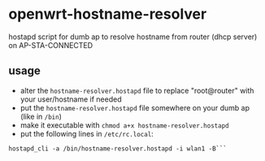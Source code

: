 # openwrt-hostname-resolver
hostapd script for dumb ap to resolve hostname from router (dhcp server) on AP-STA-CONNECTED

## usage
- alter the `hostname-resolver.hostapd` file to replace "root@router" with your user/hostname if needed 
- put the `hostname-resolver.hostapd` file somewhere on your dumb ap (like in `/bin`)
- make it executable with `chmod a+x hostname-resolver.hostapd`
- put the following lines in `/etc/rc.local`:
```hostapd_cli -a /bin/hostname-resolver.hostapd -i wlan0 -B
hostapd_cli -a /bin/hostname-resolver.hostapd -i wlan1 -B```
